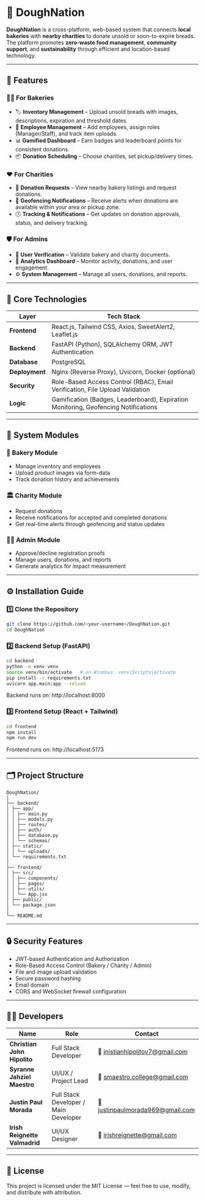 # 🥖 DoughNation

**DoughNation** is a cross-platform, web-based system that connects **local bakeries** with **nearby charities** to donate unsold or soon-to-expire breads.  
The platform promotes **zero-waste food management**, **community support**, and **sustainability** through efficient and location-based technology.

---

## 🚀 Features

### 👩‍🍳 For Bakeries
- 🏷️ **Inventory Management** – Upload unsold breads with images, descriptions, expiration and threshold dates.
- 👥 **Employee Management** – Add employees, assign roles (Manager/Staff), and track item uploads.
- 📊 **Gamified Dashboard** – Earn badges and leaderboard points for consistent donations.
- 📦 **Donation Scheduling** – Choose charities, set pickup/delivery times.

### ❤️ For Charities
- 🍞 **Donation Requests** – View nearby bakery listings and request donations.
- 🚨 **Geofencing Notifications** – Receive alerts when donations are available within your area or pickup zone.
- 🕒 **Tracking & Notifications** – Get updates on donation approvals, status, and delivery tracking.

### 🛡️ For Admins
- 🧾 **User Verification** – Validate bakery and charity documents.
- 🧭 **Analytics Dashboard** – Monitor activity, donations, and user engagement.
- ⚙️ **System Management** – Manage all users, donations, and reports.

---

## 🧠 Core Technologies

| Layer | Tech Stack |
|-------|-------------|
| **Frontend** | React.js, Tailwind CSS, Axios, SweetAlert2, Leaflet.js |
| **Backend** | FastAPI (Python), SQLAlchemy ORM, JWT Authentication |
| **Database** | PostgreSQL |
| **Deployment** | Nginx (Reverse Proxy), Uvicorn, Docker (optional) |
| **Security** | Role-Based Access Control (RBAC), Email Verification, File Upload Validation |
| **Logic** | Gamification (Badges, Leaderboard), Expiration Monitoring, Geofencing Notifications |

---

## 🧩 System Modules

### 🏪 Bakery Module
- Manage inventory and employees
- Upload product images via form-data
- Track donation history and achievements

### 🏛️ Charity Module
- Request donations
- Receive notifications for accepted and completed donations
- Get real-time alerts through geofencing and status updates

### 🧑‍💼 Admin Module
- Approve/decline registration proofs
- Manage users, donations, and reports
- Generate analytics for impact measurement

---

## ⚙️ Installation Guide

### 1️⃣ Clone the Repository
```bash
git clone https://github.com/<your-username>/DoughNation.git
cd DoughNation
```

### 2️⃣ Backend Setup (FastAPI)
```bash
cd backend
python -m venv venv
source venv/bin/activate   # on Windows: venv\Scripts\activate
pip install -r requirements.txt
uvicorn app.main:app --reload
```
Backend runs on: http://localhost:8000

### 3️⃣ Frontend Setup (React + Tailwind)
```bash
cd frontend
npm install
npm run dev
```
Frontend runs on: http://localhost:5173

---

## 🗂️ Project Structure

```
DoughNation/
│
├── backend/
│ ├── app/
│ │ ├── main.py
│ │ ├── models.py
│ │ ├── routes/
│ │ ├── auth/
│ │ ├── database.py
│ │ └── schemas/
│ ├── static/
│ │ └── uploads/
│ └── requirements.txt
│
├── frontend/
│ ├── src/
│ │ ├── components/
│ │ ├── pages/
│ │ ├── utils/
│ │ └── App.jsx
│ ├── public/
│ └── package.json
│
└── README.md
```

---

## 🔒 Security Features
- JWT-based Authentication and Authorization
- Role-Based Access Control (Bakery / Charity / Admin)
- File and image upload validation
- Secure password hashing
- Email domain
- CORS and WebSocket firewall configuration

---

## 👨‍💻 Developers

| Name | Role | Contact |
|------|------|----------|
| **Christian John Hipolito** | Full Stack Developer | 📧 [jnistianhipolitov7@gmail.com](mailto:jnistianhipolitov7@gmail.com) |
| **Syranne Jahziel Maestro** | UI/UX / Project Lead | 📧 [smaestro.college@gmail.com](mailto:smaestro.college@gmail.com) |
| **Justin Paul Morada** | Full Stack Developer / Main Developer | 📧 [justinpaulmorada969@gmail.com](mailto:justinpaulmorada969@gmail.com) |
| **Irish Reignette Valmadrid** | UI/UX Designer | 📧 [irishreignette@gmail.com](mailto:irishreignette@gmail.com) |


---

## 📜 License
This project is licensed under the MIT License — feel free to use, modify, and distribute with attribution.
